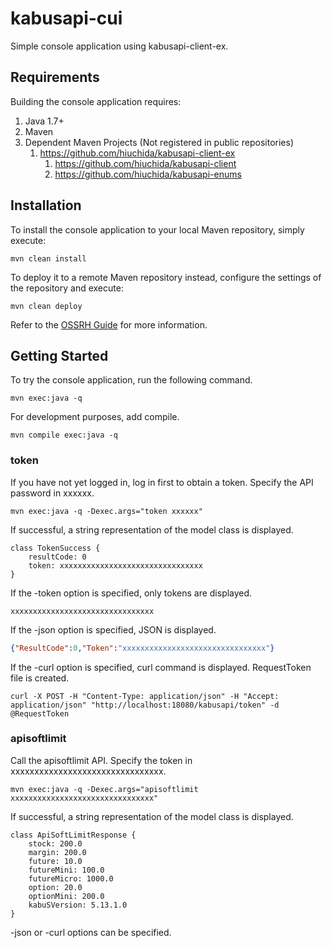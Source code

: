 # kabusapi-cui
Simple console application using kabusapi-client-ex.

## Requirements

Building the console application requires:
1. Java 1.7+
2. Maven
3. Dependent Maven Projects (Not registered in public repositories)
    1. https://github.com/hiuchida/kabusapi-client-ex
        1. https://github.com/hiuchida/kabusapi-client
        2. https://github.com/hiuchida/kabusapi-enums

## Installation

To install the console application to your local Maven repository, simply execute:

```shell
mvn clean install
```

To deploy it to a remote Maven repository instead, configure the settings of the repository and execute:

```shell
mvn clean deploy
```

Refer to the [OSSRH Guide](http://central.sonatype.org/pages/ossrh-guide.html) for more information.

## Getting Started

To try the console application, run the following command.

```shell
mvn exec:java -q
```

For development purposes, add compile.

```shell
mvn compile exec:java -q
```

### token

If you have not yet logged in, log in first to obtain a token.
Specify the API password in xxxxxx.

```shell
mvn exec:java -q -Dexec.args="token xxxxxx"
```

If successful, a string representation of the model class is displayed.

```
class TokenSuccess {
    resultCode: 0
    token: xxxxxxxxxxxxxxxxxxxxxxxxxxxxxxxx
}
```

If the -token option is specified, only tokens are displayed.

```
xxxxxxxxxxxxxxxxxxxxxxxxxxxxxxxx
```

If the -json option is specified, JSON is displayed.

```json
{"ResultCode":0,"Token":"xxxxxxxxxxxxxxxxxxxxxxxxxxxxxxxx"}
```

If the -curl option is specified, curl command is displayed.
RequestToken file is created.

```
curl -X POST -H "Content-Type: application/json" -H "Accept: application/json" "http://localhost:18080/kabusapi/token" -d @RequestToken
```

### apisoftlimit

Call the apisoftlimit API.
Specify the token in xxxxxxxxxxxxxxxxxxxxxxxxxxxxxxxx.

```shell
mvn exec:java -q -Dexec.args="apisoftlimit xxxxxxxxxxxxxxxxxxxxxxxxxxxxxxxx"
```

If successful, a string representation of the model class is displayed.

```
class ApiSoftLimitResponse {
    stock: 200.0
    margin: 200.0
    future: 10.0
    futureMini: 100.0
    futureMicro: 1000.0
    option: 20.0
    optionMini: 200.0
    kabuSVersion: 5.13.1.0
}
```

-json or -curl options can be specified.

